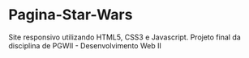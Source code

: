 # Pagina-Star-Wars
Site responsivo utilizando HTML5, CSS3 e Javascript. Projeto final da disciplina de PGWII - Desenvolvimento Web II 
